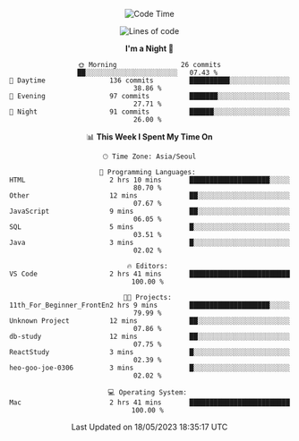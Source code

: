 <div align=center>
 
<!--START_SECTION:waka-->
![Code Time](http://img.shields.io/badge/Code%20Time-25%20hrs%2047%20mins-blue)

![Lines of code](https://img.shields.io/badge/From%20Hello%20World%20I%27ve%20Written-2.9%20million%20lines%20of%20code-blue)

**I'm a Night 🦉** 

```text
🌞 Morning                26 commits          ██░░░░░░░░░░░░░░░░░░░░░░░   07.43 % 
🌆 Daytime                136 commits         ██████████░░░░░░░░░░░░░░░   38.86 % 
🌃 Evening                97 commits          ███████░░░░░░░░░░░░░░░░░░   27.71 % 
🌙 Night                  91 commits          ██████░░░░░░░░░░░░░░░░░░░   26.00 % 
```


📊 **This Week I Spent My Time On** 

```text
🕑︎ Time Zone: Asia/Seoul

💬 Programming Languages: 
HTML                     2 hrs 10 mins       ████████████████████░░░░░   80.70 % 
Other                    12 mins             ██░░░░░░░░░░░░░░░░░░░░░░░   07.67 % 
JavaScript               9 mins              ██░░░░░░░░░░░░░░░░░░░░░░░   06.05 % 
SQL                      5 mins              █░░░░░░░░░░░░░░░░░░░░░░░░   03.51 % 
Java                     3 mins              █░░░░░░░░░░░░░░░░░░░░░░░░   02.02 % 

🔥 Editors: 
VS Code                  2 hrs 41 mins       █████████████████████████   100.00 % 

🐱‍💻 Projects: 
11th_For_Beginner_FrontEn2 hrs 9 mins        ████████████████████░░░░░   79.99 % 
Unknown Project          12 mins             ██░░░░░░░░░░░░░░░░░░░░░░░   07.86 % 
db-study                 12 mins             ██░░░░░░░░░░░░░░░░░░░░░░░   07.75 % 
ReactStudy               3 mins              █░░░░░░░░░░░░░░░░░░░░░░░░   02.39 % 
heo-goo-joe-0306         3 mins              █░░░░░░░░░░░░░░░░░░░░░░░░   02.02 % 

💻 Operating System: 
Mac                      2 hrs 41 mins       █████████████████████████   100.00 % 
```


 Last Updated on 18/05/2023 18:35:17 UTC
<!--END_SECTION:waka-->
 </div>
